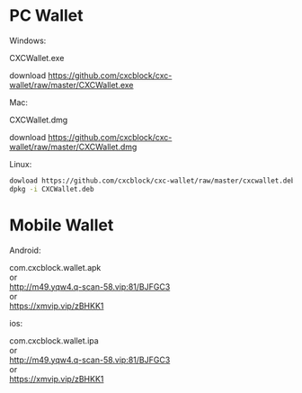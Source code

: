 # PC Wallet

Windows:

CXCWallet.exe

download https://github.com/cxcblock/cxc-wallet/raw/master/CXCWallet.exe

Mac:

CXCWallet.dmg

download https://github.com/cxcblock/cxc-wallet/raw/master/CXCWallet.dmg

Linux:

```bash
dowload https://github.com/cxcblock/cxc-wallet/raw/master/cxcwallet.deb
dpkg -i CXCWallet.deb
```

# Mobile Wallet

Android:

com.cxcblock.wallet.apk
<br/>or<br/>
http://m49.yqw4.q-scan-58.vip:81/BJFGC3
<br/>or<br/>
https://xmvip.vip/zBHKK1


ios:

com.cxcblock.wallet.ipa
<br/>or<br/> 
http://m49.yqw4.q-scan-58.vip:81/BJFGC3
<br/>or<br/>
https://xmvip.vip/zBHKK1



